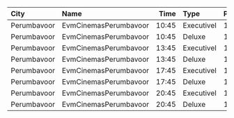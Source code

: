 | City        | Name                  |  Time | Type       | Price | Capacity | Booked |
| :---------- | :-------------------- | ----: | :--------- | ----: | -------: | -----: |
| Perumbavoor | EvmCinemasPerumbavoor | 10:45 | ExecutiveI |  155₹ |        5 |      2 |
| Perumbavoor | EvmCinemasPerumbavoor | 10:45 | Deluxe     |  130₹ |       98 |     49 |
| Perumbavoor | EvmCinemasPerumbavoor | 13:45 | ExecutiveI |  155₹ |        5 |      2 |
| Perumbavoor | EvmCinemasPerumbavoor | 13:45 | Deluxe     |  130₹ |       98 |     49 |
| Perumbavoor | EvmCinemasPerumbavoor | 17:45 | ExecutiveI |  155₹ |        5 |      2 |
| Perumbavoor | EvmCinemasPerumbavoor | 17:45 | Deluxe     |  130₹ |       98 |     49 |
| Perumbavoor | EvmCinemasPerumbavoor | 20:45 | ExecutiveI |  155₹ |        5 |      2 |
| Perumbavoor | EvmCinemasPerumbavoor | 20:45 | Deluxe     |  130₹ |       98 |     49 |
